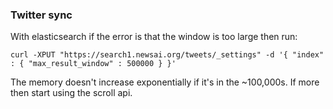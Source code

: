 ### Twitter sync

With elasticsearch if the error is that the window is too large then run:

`curl -XPUT "https://search1.newsai.org/tweets/_settings" -d '{ "index" : { "max_result_window" : 500000 } }'`

The memory doesn't increase exponentially if it's in the ~100,000s. If more then start using the scroll api.
